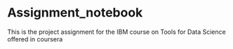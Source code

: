 # Assignment_notebook
This is the project assignment for the IBM course on Tools for Data Science offered in coursera
